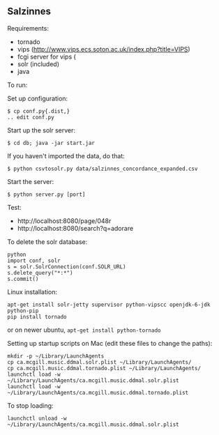 Salzinnes
---------

Requirements:

* tornado
* vips (http://www.vips.ecs.soton.ac.uk/index.php?title=VIPS)
* fcgi server for vips (
* solr (included)
* java

To run:

Set up configuration:

    $ cp conf.py{.dist,}
    .. edit conf.py

Start up the solr server:

    $ cd db; java -jar start.jar

If you haven't imported the data, do that:

    $ python csvtosolr.py data/salzinnes_concordance_expanded.csv

Start the server:

    $ python server.py [port]

Test:

* http://localhost:8080/page/048r
* http://localhost:8080/search?q=adorare

To delete the solr database:

    python
    import conf, solr
    s = solr.SolrConnection(conf.SOLR_URL)
    s.delete_query("*:*")
    s.commit()

Linux installation:

    apt-get install solr-jetty supervisor python-vipscc openjdk-6-jdk python-pip
    pip install tornado

or on newer ubuntu, ```apt-get install python-tornado```

Setting up startup scripts on Mac (edit these files to change the paths):

    mkdir -p ~/Library/LaunchAgents
    cp ca.mcgill.music.ddmal.solr.plist ~/Library/LaunchAgents/
    cp ca.mcgill.music.ddmal.tornado.plist ~/Library/LaunchAgents/
    launchctl load -w ~/Library/LaunchAgents/ca.mcgill.music.ddmal.solr.plist
    launchctl load -w ~/Library/LaunchAgents/ca.mcgill.music.ddmal.tornado.plist

To stop loading:

    launchctl unload -w ~/Library/LaunchAgents/ca.mcgill.music.ddmal.solr.plist

